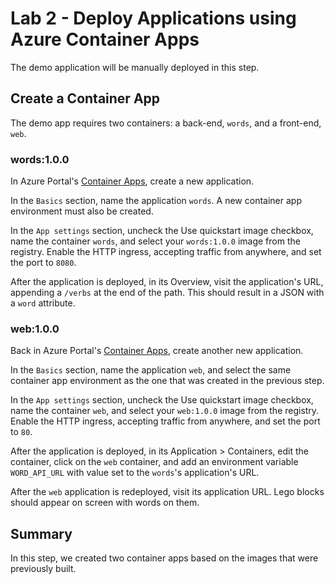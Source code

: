 # Lab 2 - Deploy Applications using Azure Container Apps

The demo application will be manually deployed in this step.

## Create a Container App

The demo app requires two containers: a back-end, `words`, and a front-end, `web`.

### words:1.0.0

In Azure Portal's [Container Apps](https://portal.azure.com/#blade/HubsExtension/BrowseResource/resourceType/Microsoft.App%2FcontainerApps), create a new application.

In the `Basics` section, name the application `words`. A new container app environment must also be created.

In the `App settings` section, uncheck the Use quickstart image checkbox, name the container `words`, and select your `words:1.0.0` image from the registry. Enable the HTTP ingress, accepting traffic from anywhere, and set the port to `8080`.

After the application is deployed, in its Overview, visit the application's URL, appending a `/verbs` at the end of the path. This should result in a JSON with a `word` attribute.

### web:1.0.0

Back in Azure Portal's [Container Apps](https://portal.azure.com/#blade/HubsExtension/BrowseResource/resourceType/Microsoft.App%2FcontainerApps), create another new application.

In the `Basics` section, name the application `web`, and select the same container app environment as the one that was created in the previous step.

In the `App settings` section, uncheck the Use quickstart image checkbox, name the container `web`, and select your `web:1.0.0` image from the registry. Enable the HTTP ingress, accepting traffic from anywhere, and set the port to `80`.

After the application is deployed, in its Application > Containers, edit the container, click on the `web` container, and add an environment variable `WORD_API_URL` with value set to the `words`'s application's URL.

After the `web` application is redeployed, visit its application URL. Lego blocks should appear on screen with words on them.

## Summary

In this step, we created two container apps based on the images that were previously built.
